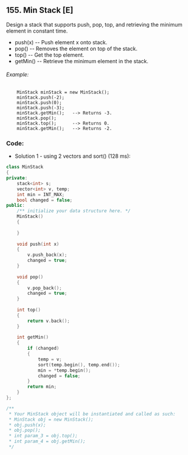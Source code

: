 ## 155. Min Stack [E]
Design a stack that supports push, pop, top, and retrieving the minimum element in constant time.

- push(x) -- Push element x onto stack.
- pop() -- Removes the element on top of the stack.
- top() -- Get the top element.
- getMin() -- Retrieve the minimum element in the stack.  

###### Example:
```
    MinStack minStack = new MinStack();
    minStack.push(-2);
    minStack.push(0);
    minStack.push(-3);
    minStack.getMin();   --> Returns -3.
    minStack.pop();
    minStack.top();      --> Returns 0.
    minStack.getMin();   --> Returns -2.
```

### Code:
- Solution 1 - using 2 vectors and sort() (128 ms):
```c++
class MinStack 
{
private:
    stack<int> s;
    vector<int> v, temp;
    int min = INT_MAX;
    bool changed = false;
public:
    /** initialize your data structure here. */
    MinStack() 
    {
        
    }
    
    void push(int x) 
    {
        v.push_back(x);
        changed = true;
    }
    
    void pop() 
    {
        v.pop_back();
        changed = true;
    }
    
    int top() 
    {
        return v.back();
    }
    
    int getMin() 
    {
        if (changed)
        {
            temp = v;
            sort(temp.begin(), temp.end());
            min = *temp.begin();
            changed = false;
        }
        return min;
    }
};

/**
 * Your MinStack object will be instantiated and called as such:
 * MinStack obj = new MinStack();
 * obj.push(x);
 * obj.pop();
 * int param_3 = obj.top();
 * int param_4 = obj.getMin();
 */
 ```
